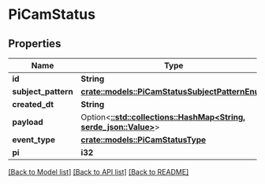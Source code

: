 # PiCamStatus

## Properties

Name | Type | Description | Notes
------------ | ------------- | ------------- | -------------
**id** | **String** |  | [readonly]
**subject_pattern** | [**crate::models::PiCamStatusSubjectPatternEnum**](PiCamStatusSubjectPatternEnum.md) |  | 
**created_dt** | **String** |  | [readonly]
**payload** | Option<[**::std::collections::HashMap<String, serde_json::Value>**](serde_json::Value.md)> |  | [optional]
**event_type** | [**crate::models::PiCamStatusType**](PiCamStatusType.md) |  | 
**pi** | **i32** |  | 

[[Back to Model list]](../README.md#documentation-for-models) [[Back to API list]](../README.md#documentation-for-api-endpoints) [[Back to README]](../README.md)


